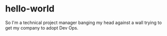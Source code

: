 # hello-world
So I'm a technical project manager banging my head against a wall trying to get my company to adopt Dev Ops.
